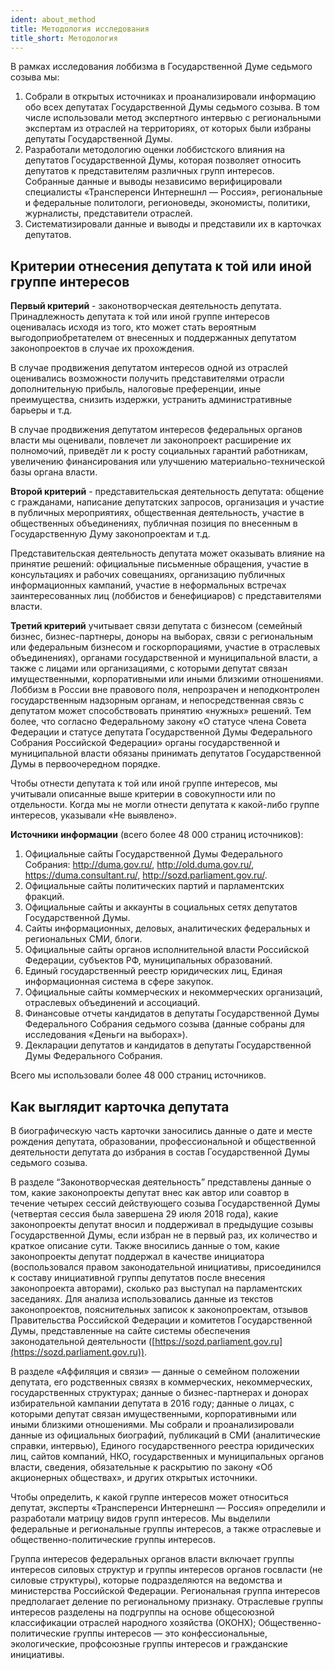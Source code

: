 ```yaml
---
ident: about_method
title: Методология исследования 
title_short: Методология
---
```


В рамках исследования лоббизма в Государственной Думе седьмого созыва мы: 

1. Собрали в открытых источниках и проанализировали информацию обо всех депутатах Государственной Думы седьмого созыва. В том числе использовали метод экспертного интервью с региональными экспертам из отраслей на территориях, от которых были избраны депутаты Государственной Думы. 
2. Разработали методологию оценки лоббистского влияния на депутатов Государственной Думы, которая позволяет относить депутатов к представителям различных групп интересов. Собранные данные и выводы независимо верифицировали специалисты «Трансперенси Интернешнл — Россия», региональные и федеральные политологи, регионоведы, экономисты, политики, журналисты, представители отраслей.
3. Систематизировали данные и выводы и представили их в карточках депутатов. 

## Критерии отнесения депутата к той или иной группе интересов

**Первый критерий** - законотворческая деятельность депутата. Принадлежность депутата к той или иной группе интересов оценивалась исходя из того, кто может стать вероятным выгодоприобретателем от внесенных и поддержанных депутатом законопроектов в случае их прохождения. 

В случае продвижения депутатом интересов одной из отраслей оценивались  возможности получить представителями отрасли дополнительную прибыль, налоговые преференции, иные преимущества, снизить издержки, устранить административные барьеры и т.д.

В случае продвижения депутатом интересов федеральных органов власти мы оценивали, повлечет ли законопроект расширение их полномочий, приведёт ли к росту социальных гарантий работникам, увеличению финансирования или улучшению материально-технической базы органа власти.

**Второй критерий** - представительская деятельность депутата: общение с гражданами, написание депутатских запросов, организация и участие в публичных мероприятиях, общественная деятельность, участие в общественных объединениях, публичная позиция по внесенным в Государственную Думу законопроектам и т.д. 

Представительская деятельность депутата может оказывать влияние на принятие решений: официальные письменные обращения, участие в консультациях и рабочих совещаниях, организацию публичных информационных кампаний, участие в неформальных встречах заинтересованных лиц (лоббистов и бенефициаров) с представителями власти. 

**Третий критерий** учитывает связи депутата с бизнесом (семейный бизнес, бизнес-партнеры, доноры на выборах, связи с региональным или федеральным бизнесом и госкорпорациями, участие в отраслевых объединениях), органами государственной и муниципальной власти, а также с лицами или организациями, с которыми депутат связан имущественными, корпоративными или иными близкими отношениями. Лоббизм в России вне правового поля, непрозрачен и неподконтролен государственным надзорным органам, и непосредственная связь с депутатом может способствовать принятию «нужных» решений. Тем более, что согласно Федеральному закону «О статусе члена Совета Федерации и статусе депутата Государственной Думы Федерального Собрания Российской Федерации» органы государственной и муниципальной власти обязаны принимать депутатов Государственной Думы в первоочередном порядке.

Чтобы отнести депутата к той или иной группе интересов, мы учитывали описанные выше критерии в совокупности или по отдельности. Когда мы не могли отнести депутата к какой-либо группе интересов, указывали «Не выявлено».

**Источники информации** (всего более 48 000 страниц источников):
1. Официальные сайты Государственной Думы Федерального Собрания: http://duma.gov.ru/, http://old.duma.gov.ru/, https://duma.consultant.ru/, http://sozd.parliament.gov.ru/.
2. Официальные сайты политических партий и парламентских фракций.
3. Официальные сайты и аккаунты в социальных сетях депутатов Государственной Думы.
4. Сайты информационных, деловых, аналитических федеральных и региональных СМИ, блоги.
5. Официальные сайты органов исполнительной власти Российской Федерации, субъектов РФ, муниципальных образований.
6. Единый государственный реестр юридических лиц, Единая информационная система в сфере закупок.
7. Официальные сайты коммерческих и некоммерческих организаций, отраслевых объединений и ассоциаций.
8. Финансовые отчеты кандидатов в депутаты Государственной Думы Федерального Собрания седьмого созыва (данные собраны для  исследования «Деньги на выборах»).
9. Декларации депутатов и кандидатов в депутаты Государственной Думы Федерального Собрания.

Всего мы использовали более 48 000 страниц источников.

## Как выглядит карточка депутата

В биографическую часть карточки заносились данные о дате и месте рождения депутата, образовании, профессиональной и общественной деятельности депутата до избрания в состав Государственной Думы седьмого созыва.

В разделе “Законотворческая деятельность” представлены данные о том, какие законопроекты депутат внес как автор или соавтор в течение четырех сессий действующего созыва Государственной Думы (четвертая сессия была завершена 29 июля 2018 года), какие законопроекты депутат вносил и поддерживал в предыдущие созывы Государственной Думы, если избран не в первый раз, их количество и краткое описание сути. Также вносились данные о том, какие законопроекты депутат поддержал в качестве инициатора (воспользовался правом законодательной инициативы, присоединился к составу инициативной группы депутатов после внесения законопроекта авторами), сколько раз выступал на парламентских заседаниях. Для анализа использовались данные из текстов законопроектов, пояснительных записок к законопроектам, отзывов Правительства Российской Федерации и комитетов Государственной Думы, представленные на сайте системы обеспечения законодательной деятельности ([https://sozd.parliament.gov.ru](https://sozd.parliament.gov.ru)).

В разделе «Аффиляция и связи» — данные о семейном положении депутата, его родственных связях в коммерческих, некоммерческих, государственных структурах; данные о бизнес-партнерах и донорах избирательной кампании депутата в 2016 году; данные о лицах, с которыми депутат связан имущественными, корпоративными или иными близкими отношениями. Мы собрали и проанализировали данные из официальных биографий, публикаций в СМИ (аналитические справки, интервью), Единого государственного реестра юридических лиц, сайтов компаний, НКО, государственных и муниципальных органов власти, сведения, обязательные к раскрытию по закону «Об акционерных обществах», и других открытых источники. 

Чтобы определить, к какой группе интересов может относиться депутат, эксперты «Трансперенси Интернешнл — Россия» определили и разработали матрицу видов групп интересов. Мы выделили федеральные и региональные группы интересов, а также отраслевые и общественно-политические группы интересов.

Группа интересов федеральных органов власти включает группы интересов силовых структур и группы интересов органов госвласти (не силовые структуры), которые подразделяются на ведомства и министерства Российской Федерации. Региональная группа интересов предполагает деление по региональному признаку. Отраслевые группы интересов разделены на подгруппы на основе общесоюзной классификации отраслей народного хозяйства (ОКОНХ); Общественно-политические группы интересов — это конфессиональные, экологические, профсоюзные группы интересов и гражданские инициативы.
